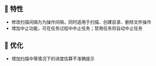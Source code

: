 ## 🚀 特性

* 修改扫描间隔为为操作间隔，同时适用于扫描、创建目录、删除文件操作
* 增加中止功能，可在任务过程中中止任务；禁用任务将自动中止任务

## 🎨 优化

* 增加扫描中等情况下的进度估算不准确提示